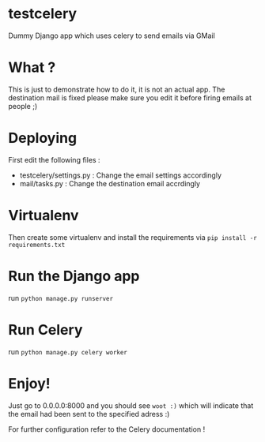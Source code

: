 testcelery
==========

Dummy Django app which uses celery to send emails via GMail

# What ?
This is just to demonstrate how to do it, it is not an actual app. The
destination mail is fixed please make sure you edit it before firing
emails at people ;)

# Deploying
First edit the following files :
 * testcelery/settings.py : Change the email settings accordingly
 * mail/tasks.py : Change the destination email accrdingly

# Virtualenv
Then create some virtualenv and install the requirements via `pip install -r requirements.txt`

# Run the Django app
run `python manage.py runserver`

# Run Celery
run `python manage.py celery worker`

# Enjoy!
Just go to 0.0.0.0:8000 and you should see `woot :)` which will
indicate that the email had been sent to the specified adress :)

For further configuration refer to the Celery documentation !

